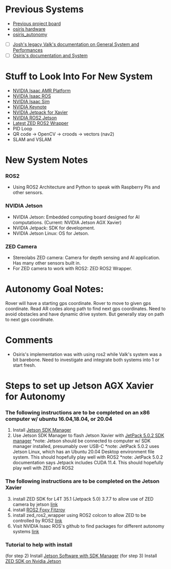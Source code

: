 # Previous Systems
- [Previous project board](https://github.com/orgs/SC-Robotics-2021/projects/5)
- [osiris hardware](https://github.com/SC-Robotics-2021/osiris_hardware)
- [osiris_autonomy](https://github.com/SC-Robotics-2021/osiris_autonomy)
- [ ] [Josh's legacy Valk's documentation on General System and Performances](https://github.com/SC-Robotics-2021/systems_documentation/tree/master/valkyrie_src)
- [ ] [Osiris's documentation and System](https://github.com/SC-Robotics-2021/systems_documentation/tree/master/osiris_src)

# Stuff to Look Into For New System
- [NVIDIA Isaac AMR Platform](https://www.nvidia.com/en-us/deep-learning-ai/industries/robotics/autonomous-mobile-robots/)
- [NVIDIA Isaac ROS](https://developer.nvidia.com/isaac-ros)
- [NVIDIA Isaac Sim](https://developer.nvidia.com/isaac-sim)
- [NVIDIA Keynote](https://youtu.be/PWcNlRI00jo)
- [NVIDIA Jetpack for Xavier](https://developer.nvidia.com/embedded/jetpack)
- [NVIDIA ROS2 Jetson](https://nvidia-ai-iot.github.io/ros2_jetson/)
- [Latest ZED ROS2 Wrapper](https://github.com/stereolabs/zed-ros2-wrapper)
- PID Loop
- QR code -> OpenCV -> croods -> vectors (nav2)
- SLAM and VSLAM

# New System Notes
### ROS2
- Using ROS2 Architecture and Python to speak with Raspberry PIs and other sensors.
### NVIDIA Jetson
- NVIDIA Jetson: Embedded computing board designed for AI computations. (Current: NVIDIA Jetson AGX Xavier)
- NVIDIA Jetpack: SDK for development.
- NVIDIA Jetson Linux: OS for Jetson.
### ZED Camera
- Stereolabs ZED camera: Camera for depth sensing and AI application. Has many other sensors built in.
- For ZED camera to work with ROS2: ZED ROS2 Wrapper.

# Autonomy Goal Notes:
Rover will have a starting gps coordinate.
Rover to move to given gps coordinate.
Read AR codes along path to find next gps coordinates.
Need to avoid obstacles and have dynamic drive system. But generally stay on path to next gps coordinate.

# Comments
- Osiris's implementation was with using ros2 while Valk's system was a bit barebone. Need to investigate and integrate both systems into 1 or start fresh.

# Steps to set up Jetson AGX Xavier for Autonomy
### The following instructions are to be completed on an x86 computer w/ ubuntu 16.04,18.04, or 20.04
1. Install [Jetson SDK Manager](https://developer.nvidia.com/nvidia-sdk-manager)
2. Use Jetson SDK Manager to flash Jetson Xavier with [JetPack 5.0.2 SDK manager](https://docs.nvidia.com/sdk-manager/install-with-sdkm-jetson/index.html)
  *note: Jetson should be connected to computer w/ SDK manager installed, presumably over USB-C
	*note: JetPack 5.0.2 uses Jetson Linux, which has an Ubuntu 20.04 Desktop environment file system. This should hopefully play well with ROS2
  *note: JetPack 5.0.2 documentation says Jetpack includes CUDA 11.4. This should hopefully play well with ZED and ROS2
### The following instructions are to be completed on the Jetson Xavier
3. install ZED SDK for L4T 35.1 (Jetpack 5.0) 3.7.7 to allow use of ZED camera by jetson [link](https://www.stereolabs.com/developers/release/)
4. install [ROS2 Foxy Fitzroy](https://docs.ros.org/en/foxy/Installation/Ubuntu-Install-Debians.html#)
5. install zed_ros2_wrapper using ROS2 colcon to allow ZED to be controlled by ROS2 [link](https://www.stereolabs.com/docs/ros2/)
4. Visit NVIDIA Isaac ROS's github to find packages for different autonomy systems [link](https://github.com/NVIDIA-ISAAC-ROS)

### Tutorial to help with install
(for step 2) Install [Jetson Software with SDK Manager](https://www.stereolabs.com/developers/release/)
(for step 3) Install [ZED SDK on Nvidia Jetson](https://www.stereolabs.com/docs/installation/jetson/)
